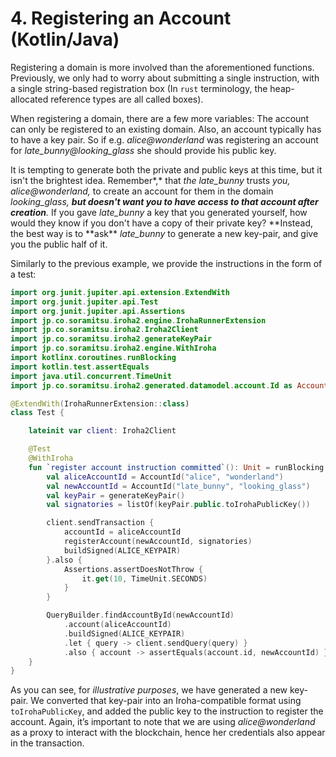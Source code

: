 # 4. Registering an Account (Kotlin/Java)

Registering a domain is more involved than the aforementioned functions. Previously, we only had to worry about submitting a single instruction, with a single string-based registration box (In `rust` terminology, the heap-allocated reference types are all called boxes).

When registering a domain, there are a few more variables: The account can only be registered to an existing domain. Also, an account typically has to have a key pair. So if e.g. _alice@wonderland_ was registering an account for _late_bunny@looking_glass_ she should provide his public key.

It is tempting to generate both the private and public keys at this time, but it isn't the brightest idea. Remember*,* that _the late_bunny_ trusts _you, alice@wonderland,_ to create an account for them in the domain _looking_glass, **but doesn't want you to have access to that account after creation**._ If you gave _late_bunny_ a key that you generated yourself, how would they know if you don't have a copy of their private key? **Instead, the best way is to **ask\*\* _late_bunny_ to generate a new key-pair, and give you the public half of it.

Similarly to the previous example, we provide the instructions in the form of a test:

```kotlin
import org.junit.jupiter.api.extension.ExtendWith
import org.junit.jupiter.api.Test
import org.junit.jupiter.api.Assertions
import jp.co.soramitsu.iroha2.engine.IrohaRunnerExtension
import jp.co.soramitsu.iroha2.Iroha2Client
import jp.co.soramitsu.iroha2.generateKeyPair
import jp.co.soramitsu.iroha2.engine.WithIroha
import kotlinx.coroutines.runBlocking
import kotlin.test.assertEquals
import java.util.concurrent.TimeUnit
import jp.co.soramitsu.iroha2.generated.datamodel.account.Id as AccountId

@ExtendWith(IrohaRunnerExtension::class)
class Test {

    lateinit var client: Iroha2Client

    @Test
    @WithIroha
    fun `register account instruction committed`(): Unit = runBlocking {
        val aliceAccountId = AccountId("alice", "wonderland")
        val newAccountId = AccountId("late_bunny", "looking_glass")
        val keyPair = generateKeyPair()
        val signatories = listOf(keyPair.public.toIrohaPublicKey())

        client.sendTransaction {
            accountId = aliceAccountId
            registerAccount(newAccountId, signatories)
            buildSigned(ALICE_KEYPAIR)
        }.also {
            Assertions.assertDoesNotThrow {
                it.get(10, TimeUnit.SECONDS)
            }
        }

        QueryBuilder.findAccountById(newAccountId)
            .account(aliceAccountId)
            .buildSigned(ALICE_KEYPAIR)
            .let { query -> client.sendQuery(query) }
            .also { account -> assertEquals(account.id, newAccountId) }
    }
}
```

As you can see, for _illustrative purposes_, we have generated a new key-pair. We converted that key-pair into an Iroha-compatible format using `toIrohaPublicKey`, and added the public key to the instruction to register the account. Again, it’s important to note that we are using _alice@wonderland_ as a proxy to interact with the blockchain, hence her credentials also appear in the transaction.
